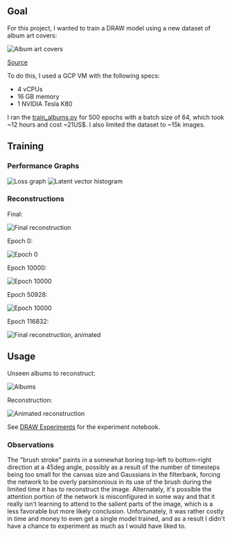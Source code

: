 ## Goal

For this project, I wanted to train a DRAW model using a new dataset of album
art covers:

![Album art covers](examples/test_xs.png)

[Source](https://archive.org/details/audio-covers)

To do this, I used a GCP VM with the following specs:
- 4 vCPUs
- 16 GB memory
- 1 NVIDIA Tesla K80

I ran the [train_albums.py](train_albums.py) for 500 epochs with a batch size
of 64, which took ~12 hours and cost ~21US$. I also limited the dataset to ~15k
images.

## Training

### Performance Graphs

![Loss graph](examples/loss.png)
![Latent vector histogram](examples/recon_histogram.png)

### Reconstructions

Final:

![Final reconstruction](examples/montage.png)

Epoch 0:

![Epoch 0](examples/manifold_00000000.gif)

Epoch 10000:

![Epoch 10000](examples/manifold_00010000.gif)

Epoch 50928:

![Epoch 10000](examples/manifold_00050928.gif)

Epoch 116832:

![Final reconstruction, animated](examples/manifold_00116832.gif)

## Usage

Unseen albums to reconstruct:

![Albums](examples/experiment_montage.png)

Reconstruction:

![Animated reconstruction](examples/experiment_recon.gif)

See [DRAW Experiments]("DRAW-Experiments.ipynb) for the experiment notebook.

### Observations

The "brush stroke" paints in a somewhat boring top-left to bottom-right
direction at a 45deg angle, possibly as a result of the number of timesteps
being too small for the canvas size and Gaussians in the filterbank, forcing
the network to be overly parsimonious in its use of the brush during the
limited time it has to reconstruct the image. Alternately, it's possible the
attention portion of the network is misconfigured in some way and that it
really isn't learning to attend to the salient parts of the image, which is a
less favorable but more likely conclusion. Unfortunately, it was rather costly
in time and money to even get a single model trained, and as a result I didn't
have a chance to experiment as much as I would have liked to.


